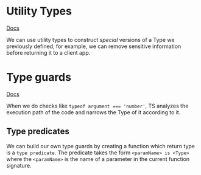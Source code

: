 # Utility Types

[Docs](https://www.typescriptlang.org/docs/handbook/utility-types.html#picktype-keys)

We can use utility types to construct  *special* versions of a Type we previously defined, for example, we can remove sensitive information before returning it to a client app. 

# Type guards

[Docs](https://www.typescriptlang.org/docs/handbook/2/narrowing.html#typeof-type-guards)

When we do checks like `typeof argument === 'number'`, TS analyzes the execution path of the code and narrows the Type of it according to it. 

## Type predicates

We can build our own type guards by creating a function which return type is a `type predicate`. The predicate takes the form `<paramName> is <Type>` where the `<paramName>` is the name of a parameter in the current function signature.
